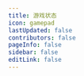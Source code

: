```yaml
---
title: 游戏状态
icon: gamepad
lastUpdated: false
contributors: false
pageInfo: false
sidebar: false
editLink: false
---
```


<GameStatus></GameStatus>
